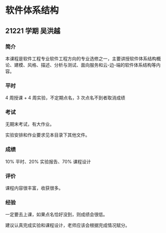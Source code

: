 # 软件体系结构

## 21221 学期 吴洪越

### 简介

本课程是软件工程专业软件工程方向的专业选修之一，主要讲授软件体系结构概论、建模、风格、描述、分析与测试、面向服务和云-边-端的软件体系结构等内容。

### 平时

4 周授课 + 4 周实验，不定期点名，3 次点名不到者取消成绩

### 考试

无期末考试，有大作业。

实验安排和作业要求见本目录下其他文件。

### 成绩

10% 平时、20% 实验报告、70% 课程设计

### 评价

课程内容很丰富，收获很多。

### 经验

一定要去上课，如果点名恰好没到，则成绩会很低。

建议认真完成实验和课程设计，老师应该会根据完成情况赋分。